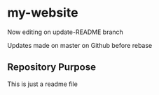 # my-website

Now editing on update-README branch

Updates made on master on Github before rebase


## Repository Purpose

This is just a readme file

